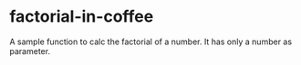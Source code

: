 factorial-in-coffee
===================

A sample function to calc the factorial of a number. It has only a number as parameter.
